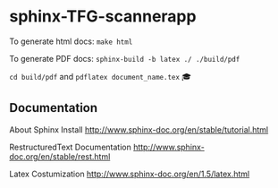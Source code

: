 # sphinx-TFG-scannerapp

To generate html docs: `make html`

To generate PDF docs: `sphinx-build -b latex ./ ./build/pdf`

`cd build/pdf` and `pdflatex document_name.tex` :mortar_board:

Documentation
-------------

About Sphinx Install http://www.sphinx-doc.org/en/stable/tutorial.html

RestructuredText Documentation http://www.sphinx-doc.org/en/stable/rest.html

Latex Costumization http://www.sphinx-doc.org/en/1.5/latex.html
